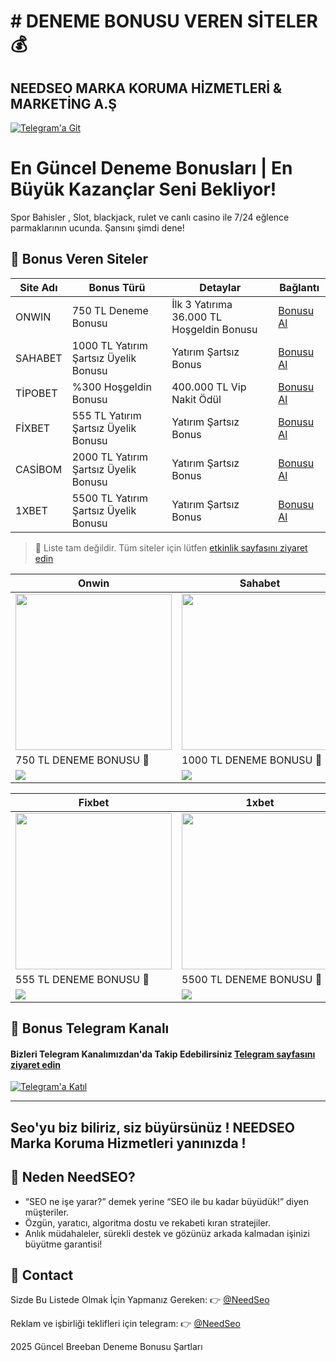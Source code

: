 # # DENEME BONUSU VEREN SİTELER 💰

## NEEDSEO MARKA KORUMA HİZMETLERİ & MARKETİNG A.Ş

[![Telegram'a Git](https://resmim.net/cdn/2025/06/02/Tk6Hx8.jpg)](https://t.me/NeedSeo)

# En Güncel Deneme Bonusları | En Büyük Kazançlar Seni Bekliyor!

Spor Bahisler , Slot, blackjack, rulet ve canlı casino ile 7/24 eğlence parmaklarının ucunda. Şansını şimdi dene!


## 🎯 Bonus Veren Siteler
| Site Adı        | Bonus Türü                                           | Detaylar                                   | Bağlantı                                 |
|-----------------|------------------------------------------------------|--------------------------------------------|------------------------------------------|
| ONWIN           | 750 TL Deneme Bonusu                                 | İlk 3 Yatırıma 36.000 TL Hoşgeldin Bonusu  | [Bonusu Al](https://cutt.ly/orbqkTFX) |
| SAHABET         | 1000 TL Yatırım Şartsız Üyelik Bonusu                | Yatırım Şartsız Bonus                      | [Bonusu Al](https://cutt.ly/nrvXgVNa) |
| TİPOBET         | %300 Hoşgeldin Bonusu                                | 400.000 TL Vip Nakit Ödül                  | [Bonusu Al](https://cutt.ly/xrvbv2wY) |
| FİXBET          | 555 TL Yatırım Şartsız Üyelik Bonusu                 | Yatırım Şartsız Bonus                      | [Bonusu Al](https://cutt.ly/drntKTXW) |
| CASİBOM         | 2000 TL Yatırım Şartsız Üyelik Bonusu                | Yatırım Şartsız Bonus                      | [Bonusu Al](https://cutt.ly/ArvPMmFz) |
| 1XBET           | 5500 TL Yatırım Şartsız Üyelik Bonusu                | Yatırım Şartsız Bonus                      | [Bonusu Al](http://shortlinkapp.com/1xbet) |

> 📌 Liste tam değildir. Tüm siteler için lütfen [etkinlik sayfasını ziyaret edin](https://t.me/+TN8wBlFdtaM0MWFk)

| Onwin | Sahabet | Tipobet |
|-------|---------|---------|
| <a href="https://cutt.ly/orbqkTFX" target="_blank"><img src="https://resmim.net/cdn/2025/06/01/Td5BpZ.jpg" width="250"/></a> | <a href="https://cutt.ly/nrvXgVNa" target="_blank"><img src="https://resmim.net/cdn/2025/06/01/Td5It3.jpg" width="250"/></a> | <a href="https://cutt.ly/xrvbv2wY" target="_blank"><img src="https://resmim.net/cdn/2025/06/01/Td5w0c.jpg" width="250"/></a> |
| 750 TL DENEME BONUSU 🎁 | 1000 TL DENEME BONUSU 🎁 | 750 TL DENEME BONUSU 🎁 |
| <a href="https://cutt.ly/orbqkTFX" target="_blank"><img src="https://img.shields.io/badge/Bonusu_Al-Hemen_Tıkla-green?style=for-the-badge" /></a> | <a href="https://cutt.ly/nrvXgVNa" target="_blank"><img src="https://img.shields.io/badge/Bonusu_Al-Hemen_Tıkla-blue?style=for-the-badge" /></a> | <a href="https://cutt.ly/xrvbv2wY" target="_blank"><img src="https://img.shields.io/badge/Bonusu_Al-Hemen_Tıkla-red?style=for-the-badge" /></a> |

| Fixbet | 1xbet | Casibom |
|--------|-------|---------|
| <a href="https://cutt.ly/drntKTXW" target="_blank"><img src="https://resmim.net/cdn/2025/06/02/TlwqSj.jpg" width="250"/></a> | <a href="http://shortlinkapp.com/1xbet" target="_blank"><img src="https://resmim.net/cdn/2025/06/01/Tdq5Sc.jpg" width="250"/></a> | <a href="https://cutt.ly/ArvPMmFz" target="_blank"><img src="https://resmim.net/cdn/2025/06/01/TdqTFF.jpg" width="250"/></a> |
| 555 TL DENEME BONUSU 🎁 | 5500 TL DENEME BONUSU 🎁 | 2000 TL DENEME BONUSU 🎁 |
| <a href="https://cutt.ly/drntKTXW" target="_blank"><img src="https://img.shields.io/badge/Bonusu_Al-Hemen_Tıkla-green?style=for-the-badge" /></a> | <a href="http://shortlinkapp.com/1xbet" target="_blank"><img src="https://img.shields.io/badge/Bonusu_Al-Hemen_Tıkla-blue?style=for-the-badge" /></a> | <a href="https://cutt.ly/ArvPMmFz" target="_blank"><img src="https://img.shields.io/badge/Bonusu_Al-Hemen_Tıkla-red?style=for-the-badge" /></a> |

## 📲 Bonus Telegram Kanalı
#### Bizleri Telegram Kanalımızdan'da Takip Edebilirsiniz [Telegram sayfasını ziyaret edin](https://t.me/+TN8wBlFdtaM0MWFk)

[![Telegram'a Katıl](https://i.ibb.co/wZn5d5kr/telegram.png)](https://t.me/+TN8wBlFdtaM0MWFk)

---

## Seo'yu biz biliriz, siz büyürsünüz ! NEEDSEO Marka Koruma Hizmetleri yanınızda !

## 🎉 Neden NeedSEO?

- “SEO ne işe yarar?” demek yerine “SEO ile bu kadar büyüdük!” diyen müşteriler.
- Özgün, yaratıcı, algoritma dostu ve rekabeti kıran stratejiler.
- Anlık müdahaleler, sürekli destek ve gözünüz arkada kalmadan işinizi büyütme garantisi!

## 📩 Contact

Sizde Bu Listede Olmak İçin Yapmanız Gereken: 👉 [@NeedSeo](https://t.me/NeedSeo)

Reklam ve işbirliği teklifleri için telegram: 👉 [@NeedSeo](https://t.me/NeedSeo)

2025 Güncel Breeban Deneme Bonusu Şartları

